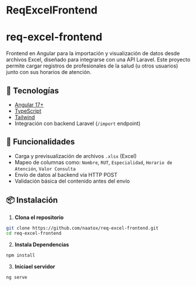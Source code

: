 # ReqExcelFrontend

# req-excel-frontend

Frontend en Angular para la importación y visualización de datos desde archivos Excel, diseñado para integrarse con una API Laravel. Este proyecto permite cargar registros de profesionales de la salud (u otros usuarios) junto con sus horarios de atención.

## 🧩 Tecnologías

- [Angular 17+](https://angular.io/)
- [TypeScript](https://www.typescriptlang.org/)
- [Tailwind](https://tailwindcss.com)
- Integración con backend Laravel (`/import` endpoint)

## 🚀 Funcionalidades

- Carga y previsualización de archivos `.xlsx` (Excel)
- Mapeo de columnas como: `Nombre`, `RUT`, `Especialidad`, `Horario de Atención`, `Valor Consulta`
- Envío de datos al backend vía HTTP POST
- Validación básica del contenido antes del envío

## 📦 Instalación

1. **Clona el repositorio**

```bash
git clone https://github.com/naatox/req-excel-frontend.git
cd req-excel-frontend
```
2. **Instala Dependencias**

```bash
npm install
```

3. **Iniciael servidor**

```bash
ng serve
```
